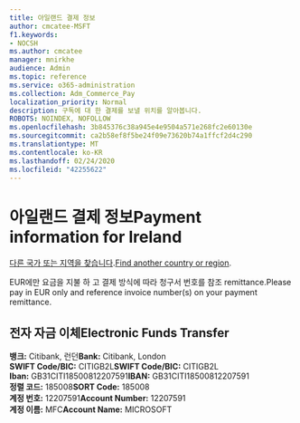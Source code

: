 ```yaml
---
title: 아일랜드 결제 정보
author: cmcatee-MSFT
f1.keywords:
- NOCSH
ms.author: cmcatee
manager: mnirkhe
audience: Admin
ms.topic: reference
ms.service: o365-administration
ms.collection: Adm_Commerce_Pay
localization_priority: Normal
description: 구독에 대 한 결제를 보낼 위치를 알아봅니다.
ROBOTS: NOINDEX, NOFOLLOW
ms.openlocfilehash: 3b845376c38a945e4e9504a571e268fc2e60130e
ms.sourcegitcommit: ca2b58ef8f5be24f09e73620b74a1ffcf2d4c290
ms.translationtype: MT
ms.contentlocale: ko-KR
ms.lasthandoff: 02/24/2020
ms.locfileid: "42255622"
---
```

# <a name="payment-information-for-ireland"></a><span data-ttu-id="1f772-103">아일랜드 결제 정보</span><span class="sxs-lookup"><span data-stu-id="1f772-103">Payment information for Ireland</span></span>

<span data-ttu-id="1f772-104">[다른 국가 또는 지역을 찾습니다](../billing-and-payments/pay-for-your-subscription.md).</span><span class="sxs-lookup"><span data-stu-id="1f772-104">[Find another country or region](../billing-and-payments/pay-for-your-subscription.md).</span></span>

<span data-ttu-id="1f772-105">EUR에만 요금을 지불 하 고 결제 방식에 따라 청구서 번호를 참조 remittance.</span><span class="sxs-lookup"><span data-stu-id="1f772-105">Please pay in EUR only and reference invoice number(s) on your payment remittance.</span></span>

## <a name="electronic-funds-transfer"></a><span data-ttu-id="1f772-106">전자 자금 이체</span><span class="sxs-lookup"><span data-stu-id="1f772-106">Electronic Funds Transfer</span></span>

<span data-ttu-id="1f772-107">**뱅크:** Citibank, 런던</span><span class="sxs-lookup"><span data-stu-id="1f772-107">**Bank:** Citibank, London</span></span>    
<span data-ttu-id="1f772-108">**SWIFT Code/BIC:** CITIGB2L</span><span class="sxs-lookup"><span data-stu-id="1f772-108">**SWIFT Code/BIC:** CITIGB2L</span></span>   
<span data-ttu-id="1f772-109">**Iban:** GB31CITI18500812207591</span><span class="sxs-lookup"><span data-stu-id="1f772-109">**IBAN:** GB31CITI18500812207591</span></span>  
<span data-ttu-id="1f772-110">**정렬 코드:** 185008</span><span class="sxs-lookup"><span data-stu-id="1f772-110">**SORT Code:** 185008</span></span>  
<span data-ttu-id="1f772-111">**계정 번호:** 12207591</span><span class="sxs-lookup"><span data-stu-id="1f772-111">**Account Number:** 12207591</span></span>  
<span data-ttu-id="1f772-112">**계정 이름:** MFC</span><span class="sxs-lookup"><span data-stu-id="1f772-112">**Account Name:** MICROSOFT</span></span>